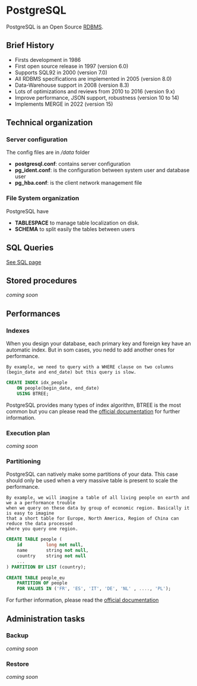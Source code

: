 # PostgreSQL

PostgreSQL is an Open Source [RDBMS](https://en.wikipedia.org/wiki/Relational_database).

## Brief History
 * Firsts development in 1986
 * First open source release in 1997 (version 6.0) 
 * Supports SQL92 in 2000 (version 7.0) 
 * All RDBMS specifications are implemented in 2005 (version 8.0) 
 * Data-Warehouse support in 2008 (version 8.3) 
 * Lots of optimizations and reviews from 2010 to 2016 (version 9.x)
 * Improve performance, JSON support, robustness (version 10 to 14)
 * Implements MERGE in 2022 (version 15)


## Technical organization

### Server configuration
The config files are in */data* folder

  * **postgresql.conf**: contains server configuration
  * **pg_ident.conf**: is the configuration between system user and database user
  * **pg_hba.conf**: is the client network management file

### File System organization
PostgreSQL have 
 * **TABLESPACE** to manage table localization on disk.
 * **SCHEMA** to split easily the tables between users
 
## SQL Queries
 [See SQL page](../sql/sql.md)

## Stored procedures
 *coming soon*
 
## Performances

### Indexes
When you design your database, each primary key and foreign key have an automatic index. But in som cases, you nedd to add another ones for performance.

    By example, we need to query with a WHERE clause on two columns (begin_date and end_date) but this query is slow.
```sql
CREATE INDEX idx_people 
    ON people(begin_date, end_date) 
    USING BTREE;
```
PostgreSQL provides many types of index algorithm, BTREE is the most common but you can please read the [official documentation](https://www.postgresql.org/docs/current/indexes-types.html) for further information.

    
### Execution plan
 *coming soon*

### Partitioning
PostgreSQL can natively make some partitions of your data. This case should only be used when a very massive table is present to scale the performance.

    By example, we will imagine a table of all living people on earth and we a a performance trouble 
    when we query on these data by group of economic region. Basically it is easy to imagine 
    that a short table for Europe, North America, Region of China can reduce the data processed 
    where you query one region.
```sql
CREATE TABLE people (
    id         long not null,
    name       string not null,
    country    string not null
    ...
) PARTITION BY LIST (country);

CREATE TABLE people_eu 
    PARTITION OF people
    FOR VALUES IN ('FR', 'ES', 'IT', 'DE', 'NL' , ...., 'PL');
```
For further information, please read the [official documentation](https://www.postgresql.org/docs/current/ddl-partitioning.html)

## Administration tasks
### Backup
 *coming soon*
### Restore
 *coming soon*
